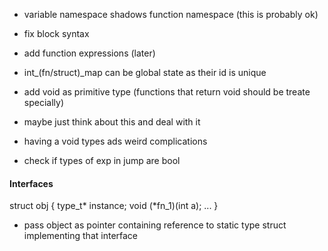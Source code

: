 - variable namespace shadows function namespace (this is probably ok)
- fix block syntax
- add function expressions (later)

- int_(fn/struct)_map can be global state as their id is unique

- add void as primitive type (functions that return void should be treate specially)
- maybe just think about this and deal with it
- having a void types ads weird complications


- check if types of exp in jump are bool

#### Interfaces

struct obj {
    type_t* instance;
    void (*fn_1)(int a);
    ...
}

- pass object as pointer containing reference to static type struct implementing that interface